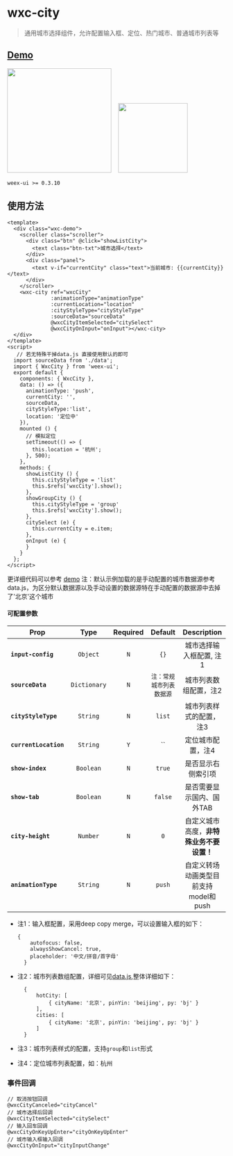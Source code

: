 # wxc-city 

> 通用城市选择组件，允许配置输入框、定位、热门城市、普通城市列表等

## [Demo](https://h5.m.taobao.com/trip/wx-detection-demo/city/index.html?_wx_tpl=https%3A%2F%2Fh5.m.taobao.com%2Ftrip%2Fwx-detection-demo%2Fcity%2Findex.weex.js)
<img src="https://img.alicdn.com/tfs/TB1tUfFkmYH8KJjSspdXXcRgVXa-562-1000.gif" width="240"/>&nbsp;&nbsp;&nbsp;&nbsp;<img src="https://img.alicdn.com/tfs/TB1nj6FkmYH8KJjSspdXXcRgVXa-200-200.png" width="160"/>

`weex-ui >= 0.3.10`

## 使用方法

```vue
<template>
  <div class="wxc-demo">
    <scroller class="scroller">
      <div class="btn" @click="showListCity">
        <text class="btn-txt">城市选择</text>
      </div>
      <div class="panel">
        <text v-if="currentCity" class="text">当前城市: {{currentCity}}</text>
      </div>
    </scroller>
    <wxc-city ref="wxcCity"
              :animationType="animationType"
              :currentLocation="location"
              :cityStyleType="cityStyleType"
              :sourceData="sourceData"
              @wxcCityItemSelected="citySelect"
              @wxcCityOnInput="onInput"></wxc-city>
  </div>
</template>
<script>
   // 若无特殊干掉data.js 直接使用默认的即可
  import sourceData from './data';
  import { WxcCity } from 'weex-ui';
  export default {
    components: { WxcCity },
    data: () => ({
      animationType: 'push',
      currentCity: '',
      sourceData,
      cityStyleType:'list',
      location: '定位中'
    }),
    mounted () {
      // 模拟定位
      setTimeout(() => {
        this.location = '杭州';
      }, 500);
    },
    methods: {
      showListCity () {
        this.cityStyleType = 'list'
        this.$refs['wxcCity'].show();
      },
      showGroupCity () {
        this.cityStyleType = 'group'
        this.$refs['wxcCity'].show();
      },
      citySelect (e) {
        this.currentCity = e.item;
      },
      onInput (e) {
      }
    }
  };
</script>
```
更详细代码可以参考 [demo](https://github.com/alibaba/weex-ui/blob/master/example/city/index.vue)
注：默认示例加载的是手动配置的城市数据源参考data.js，为区分默认数据源以及手动设置的数据源特在手动配置的数据源中去掉了'北京'这个城市

#### 可配置参数
| Prop | Type | Required | Default | Description |
| ---- |:----:|:---:|:-------:| :----------:|
| **`input-config`** | `Object` | `N` | `{}` | 城市选择输入框配置, 注1|
| **`sourceData`** | `Dictionary` | `N` | `注：常规城市列表数据源` | 城市列表数组配置，注2 |
| **`cityStyleType`** | `String` | `N` | `list` | 城市列表样式的配置，注3 |
| **`currentLocation`** | `String` | `Y` | `` | 定位城市配置，注4 |
| **`show-index`** | `Boolean` | `N` | `true` | 是否显示右侧索引项|
| **`show-tab`** | `Boolean` | `N` | `false` | 是否需要显示国内、国外TAB|
| **`city-height`** | `Number` | `N` | `0` | 自定义城市高度，**非特殊业务不要设置！**|
| **`animationType`** | `String` | `N` | `push` | 自定义转场动画类型目前支持model和push|

- 注1：输入框配置，采用deep copy merge，可以设置输入框的如下：

    ```
    {
        autofocus: false,
        alwaysShowCancel: true,
        placeholder: '中文/拼音/首字母'
      }
    ```
- 注2：城市列表数组配置，详细可见[data.js](https://github.com/alibaba/weex-ui/blob/master/example/city/data.js),整体详细如下：

  ```
    {
        hotCity: [
            { cityName: '北京', pinYin: 'beijing', py: 'bj' }
        ],
        cities: [
            { cityName: '北京', pinYin: 'beijing', py: 'bj' }
        ]
    }
  ```
- 注3：城市列表样式的配置，支持`group`和`list`形式
- 注4：定位城市列表配置，如：杭州


### 事件回调
```
// 取消按钮回调
@wxcCityCanceled="cityCancel"
// 城市选择后回调
@wxcCityItemSelected="citySelect"
// 输入回车回调
@wxcCityOnKeyUpEnter="cityOnKeyUpEnter"
// 城市输入框输入回调
@wxcCityOnInput="cityInputChange"
```
